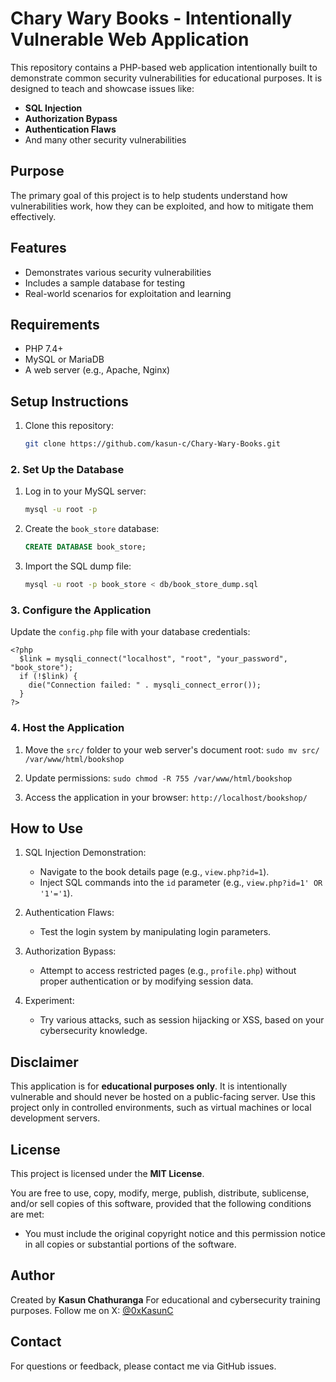 # Chary Wary Books - Intentionally Vulnerable Web Application

This repository contains a PHP-based web application intentionally built to demonstrate common security vulnerabilities for educational purposes. It is designed to teach and showcase issues like:

- **SQL Injection**
- **Authorization Bypass**
- **Authentication Flaws**
- And many other security vulnerabilities

## Purpose
The primary goal of this project is to help students understand how vulnerabilities work, how they can be exploited, and how to mitigate them effectively.

## Features
- Demonstrates various security vulnerabilities
- Includes a sample database for testing
- Real-world scenarios for exploitation and learning

## Requirements
- PHP 7.4+
- MySQL or MariaDB
- A web server (e.g., Apache, Nginx)

## Setup Instructions
1. Clone this repository:
   ```bash
   git clone https://github.com/kasun-c/Chary-Wary-Books.git

### 2. Set Up the Database
1. Log in to your MySQL server:
    ```bash
    mysql -u root -p
2. Create the `book_store` database:
     ```SQL
     CREATE DATABASE book_store;
3. Import the SQL dump file:
    ```bash
    mysql -u root -p book_store < db/book_store_dump.sql
### 3. Configure the Application
Update the `config.php` file with your database credentials:

    <?php
      $link = mysqli_connect("localhost", "root", "your_password", "book_store");
      if (!$link) {
        die("Connection failed: " . mysqli_connect_error());
      }
    ?>


### 4. Host the Application

1.  Move the `src/` folder to your web server's document root:
`sudo mv src/ /var/www/html/bookshop`

2. Update permissions:
`sudo chmod -R 755 /var/www/html/bookshop`

3. Access the application in your browser:
`http://localhost/bookshop/`


## How to Use

1.  SQL Injection Demonstration:
    
    -   Navigate to the book details page (e.g., `view.php?id=1`).
    -   Inject SQL commands into the `id` parameter (e.g., `view.php?id=1' OR '1'='1`).
2.  Authentication Flaws:
    
    -   Test the login system by manipulating login parameters.
3.  Authorization Bypass:
    
    -   Attempt to access restricted pages (e.g., `profile.php`) without proper authentication or by modifying session data.
4.  Experiment:
    
    -   Try various attacks, such as session hijacking or XSS, based on your cybersecurity knowledge.



## Disclaimer

This application is for **educational purposes only**. It is intentionally vulnerable and should never be hosted on a public-facing server. Use this project only in controlled environments, such as virtual machines or local development servers.






## License

This project is licensed under the **MIT License**.

You are free to use, copy, modify, merge, publish, distribute, sublicense, and/or sell copies of this software, provided that the following conditions are met:

- You must include the original copyright notice and this permission notice in all copies or substantial portions of the software.



## Author

Created by **Kasun Chathuranga** For educational and cybersecurity training purposes. 
Follow me on X: [@0xKasunC](https://x.com/0xKasunC)


## Contact

For questions or feedback, please contact me  via GitHub issues.
